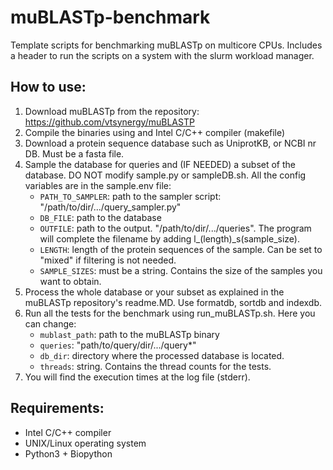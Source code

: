 # muBLASTp-benchmark
Template scripts for benchmarking muBLASTp on multicore CPUs. Includes a header to run the scripts on a system with the slurm workload manager.

## How to use:
  1. Download muBLASTp from the repository: https://github.com/vtsynergy/muBLASTP
  2. Compile the binaries using and Intel C/C++ compiler (makefile)
  3. Download a protein sequence database such as UniprotKB, or NCBI nr DB. Must be a fasta file.
  4. Sample the database for queries and (IF NEEDED) a subset of the database. DO NOT modify sample.py or sampleDB.sh. All the config variables are in the sample.env file:
     - `PATH_TO_SAMPLER`: path to the sampler script: "/path/to/dir/.../query_sampler.py"
     - `DB_FILE`: path to the database
     - `OUTFILE`: path to the output. "/path/to/dir/.../queries". The program will complete the filename by adding l_(length)_s(sample_size).
     - `LENGTH`: length of the protein sequences of the sample. Can be set to "mixed" if filtering is not needed.
     - `SAMPLE_SIZES`: must be a string. Contains the size of the samples you want to obtain.
  6. Process the whole database or your subset as explained in the muBLASTp repository's readme.MD. Use formatdb, sortdb and indexdb.
  7. Run all the tests for the benchmark using run_muBLASTp.sh. Here you can change:
     - `mublast_path`: path to the muBLASTp binary
     - `queries`: "path/to/query/dir/.../query*"
     - `db_dir`: directory where the processed database is located.
     - `threads`: string. Contains the thread counts for the tests.
  9. You will find the execution times at the log file (stderr).

## Requirements: 
- Intel C/C++ compiler
- UNIX/Linux operating system
- Python3 + Biopython
